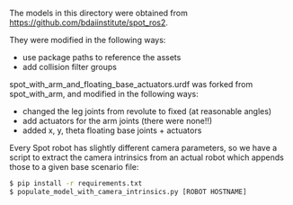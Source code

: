 
The models in this directory were obtained from https://github.com/bdaiinstitute/spot_ros2.

They were modified in the following ways:
- use package paths to reference the assets
- add collision filter groups

spot_with_arm_and_floating_base_actuators.urdf was forked from spot_with_arm, and modified in the following ways:
- changed the leg joints from revolute to fixed (at reasonable angles)
- add actuators for the arm joints (there were none!!)
- added x, y, theta floating base joints + actuators

Every Spot robot has slightly different camera parameters, so we have a script to extract the camera intrinsics from an actual robot which appends those to a given base scenario file:

```bash
$ pip install -r requirements.txt
$ populate_model_with_camera_intrinsics.py [ROBOT HOSTNAME]
```
